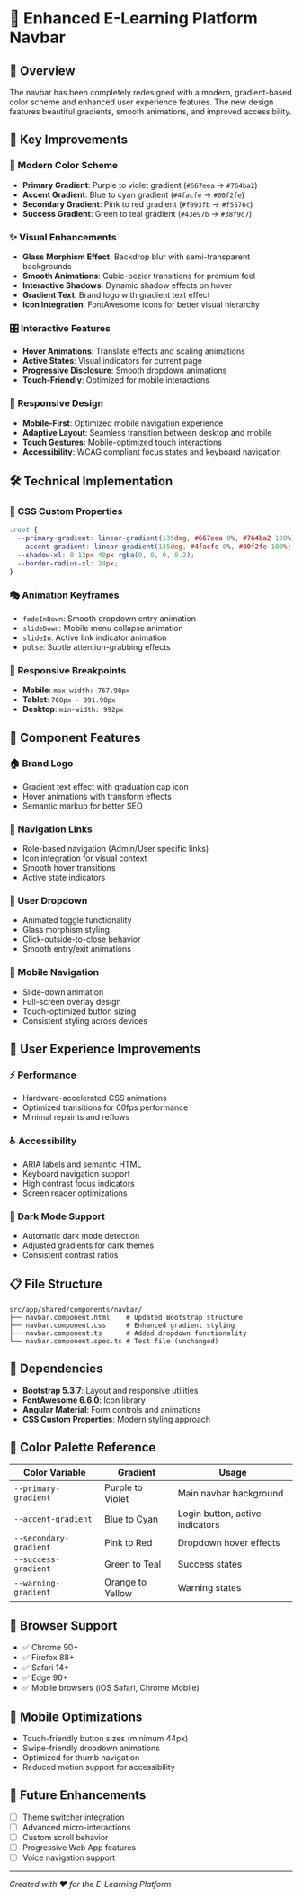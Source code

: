 # 🎨 Enhanced E-Learning Platform Navbar

## 🚀 Overview
The navbar has been completely redesigned with a modern, gradient-based color scheme and enhanced user experience features. The new design features beautiful gradients, smooth animations, and improved accessibility.

## 🎯 Key Improvements

### 🌈 Modern Color Scheme
- **Primary Gradient**: Purple to violet gradient (`#667eea` → `#764ba2`)
- **Accent Gradient**: Blue to cyan gradient (`#4facfe` → `#00f2fe`)
- **Secondary Gradient**: Pink to red gradient (`#f093fb` → `#f5576c`)
- **Success Gradient**: Green to teal gradient (`#43e97b` → `#38f9d7`)

### ✨ Visual Enhancements
- **Glass Morphism Effect**: Backdrop blur with semi-transparent backgrounds
- **Smooth Animations**: Cubic-bezier transitions for premium feel
- **Interactive Shadows**: Dynamic shadow effects on hover
- **Gradient Text**: Brand logo with gradient text effect
- **Icon Integration**: FontAwesome icons for better visual hierarchy

### 🎛️ Interactive Features
- **Hover Animations**: Translate effects and scaling animations
- **Active States**: Visual indicators for current page
- **Progressive Disclosure**: Smooth dropdown animations
- **Touch-Friendly**: Optimized for mobile interactions

### 📱 Responsive Design
- **Mobile-First**: Optimized mobile navigation experience
- **Adaptive Layout**: Seamless transition between desktop and mobile
- **Touch Gestures**: Mobile-optimized touch interactions
- **Accessibility**: WCAG compliant focus states and keyboard navigation

## 🛠️ Technical Implementation

### 🎨 CSS Custom Properties
```css
:root {
  --primary-gradient: linear-gradient(135deg, #667eea 0%, #764ba2 100%);
  --accent-gradient: linear-gradient(135deg, #4facfe 0%, #00f2fe 100%);
  --shadow-xl: 0 12px 40px rgba(0, 0, 0, 0.2);
  --border-radius-xl: 24px;
}
```

### 🎭 Animation Keyframes
- `fadeInDown`: Smooth dropdown entry animation
- `slideDown`: Mobile menu collapse animation
- `slideIn`: Active link indicator animation
- `pulse`: Subtle attention-grabbing effects

### 📐 Responsive Breakpoints
- **Mobile**: `max-width: 767.98px`
- **Tablet**: `768px - 991.98px`
- **Desktop**: `min-width: 992px`

## 🎪 Component Features

### 🏠 Brand Logo
- Gradient text effect with graduation cap icon
- Hover animations with transform effects
- Semantic markup for better SEO

### 🔗 Navigation Links
- Role-based navigation (Admin/User specific links)
- Icon integration for visual context
- Smooth hover transitions
- Active state indicators

### 👤 User Dropdown
- Animated toggle functionality
- Glass morphism styling
- Click-outside-to-close behavior
- Smooth entry/exit animations

### 📱 Mobile Navigation
- Slide-down animation
- Full-screen overlay design
- Touch-optimized button sizing
- Consistent styling across devices

## 🎯 User Experience Improvements

### ⚡ Performance
- Hardware-accelerated CSS animations
- Optimized transitions for 60fps performance
- Minimal repaints and reflows

### ♿ Accessibility
- ARIA labels and semantic HTML
- Keyboard navigation support
- High contrast focus indicators
- Screen reader optimizations

### 🌙 Dark Mode Support
- Automatic dark mode detection
- Adjusted gradients for dark themes
- Consistent contrast ratios

## 📋 File Structure
```
src/app/shared/components/navbar/
├── navbar.component.html    # Updated Bootstrap structure
├── navbar.component.css     # Enhanced gradient styling
├── navbar.component.ts      # Added dropdown functionality
└── navbar.component.spec.ts # Test file (unchanged)
```

## 🔧 Dependencies
- **Bootstrap 5.3.7**: Layout and responsive utilities
- **FontAwesome 6.6.0**: Icon library
- **Angular Material**: Form controls and animations
- **CSS Custom Properties**: Modern styling approach

## 🎨 Color Palette Reference

| Color Variable | Gradient | Usage |
|----------------|----------|-------|
| `--primary-gradient` | Purple to Violet | Main navbar background |
| `--accent-gradient` | Blue to Cyan | Login button, active indicators |
| `--secondary-gradient` | Pink to Red | Dropdown hover effects |
| `--success-gradient` | Green to Teal | Success states |
| `--warning-gradient` | Orange to Yellow | Warning states |

## 🚀 Browser Support
- ✅ Chrome 90+
- ✅ Firefox 88+
- ✅ Safari 14+
- ✅ Edge 90+
- ✅ Mobile browsers (iOS Safari, Chrome Mobile)

## 📱 Mobile Optimizations
- Touch-friendly button sizes (minimum 44px)
- Swipe-friendly dropdown animations
- Optimized for thumb navigation
- Reduced motion support for accessibility

## 🎯 Future Enhancements
- [ ] Theme switcher integration
- [ ] Advanced micro-interactions
- [ ] Custom scroll behavior
- [ ] Progressive Web App features
- [ ] Voice navigation support

---

*Created with ❤️ for the E-Learning Platform*